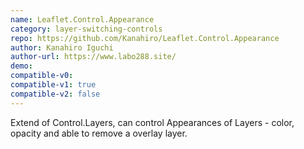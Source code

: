 ```yaml
---
name: Leaflet.Control.Appearance
category: layer-switching-controls
repo: https://github.com/Kanahiro/Leaflet.Control.Appearance
author: Kanahiro Iguchi
author-url: https://www.labo288.site/
demo:
compatible-v0:
compatible-v1: true
compatible-v2: false
---
```


Extend of Control.Layers, can control Appearances of Layers - color, opacity and able to remove a overlay layer.
